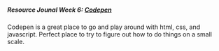 ##### Resource Jounal Week 6: [Codepen](http://codepen.io/)

Codepen is a great place to go and play around with html, css, and javascript. Perfect place to  try to figure out how to do things on a small scale.
